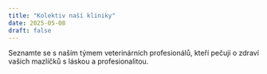 ```yaml
---
title: "Kolektiv naší kliniky"
date: 2025-05-08
draft: false
---
```


Seznamte se s naším týmem veterinárních profesionálů, kteří pečují o zdraví vašich mazlíčků s láskou a profesionalitou.
